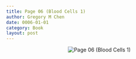 ```yaml
---
title: Page 06 (Blood Cells 1)
author: Gregory M Chen
date: 0006-01-01
category: Book
layout: post
---
```


<p style="text-align:center;"><img src="{{site.baseurl}}/assets/Graphics_v3.2/Page06_Blood-Cells-1.png" alt="Page 06 (Blood Cells 1)" style="max-height: calc(100vh - 30px - 50px);"/></p>

